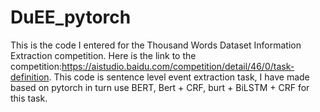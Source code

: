 # DuEE_pytorch
This is the code I entered for the Thousand Words Dataset Information Extraction competition. Here is the link to the competition:https://aistudio.baidu.com/competition/detail/46/0/task-definition. This code is sentence level event extraction task, I have made based on pytorch in turn use BERT, Bert + CRF, burt + BiLSTM + CRF for this task.

